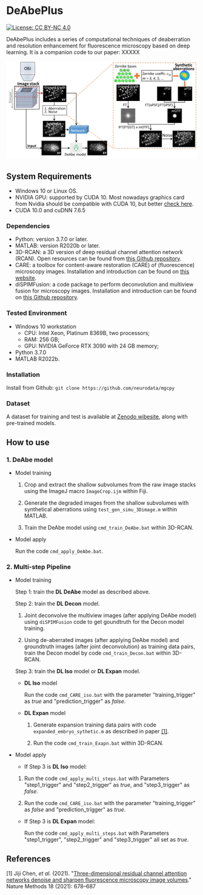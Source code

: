 # DeAbePlus

[![License: CC BY-NC 4.0](https://img.shields.io/badge/License-CC%20BY--NC%204.0-lightgrey.svg)](https://creativecommons.org/licenses/by-nc/4.0/)

DeAbePlus includes a series of computational techniques of deaberration and resolution enhancement for fluorescence microscopy based on deep learning. It is a companion code to our paper: XXXXX
 
![Example](./General/DeAbe.jpg)

## System Requirements

- Windows 10 or Linux OS. 
- NVIDIA GPU: supported by CUDA 10. Most nowadays graphics card from Nvidia should be compatible with CUDA 10, but better [check here](https://developer.nvidia.com/cuda-gpus).
- CUDA 10.0 and cuDNN 7.6.5

### Dependencies

- Python: version 3.7.0 or later.
- MATLAB: version R2020b or later.
- 3D-RCAN: a 3D version of deep residual channel attention network (RCAN). Open resources can be found from [this Github repository](https://github.com/AiviaCommunity/3D-RCAN). 
- CARE: a toolbox for content-aware restoration (CARE) of (fluorescence) microscopy images. Installation and introduction can be found on [this website](https://csbdeep.bioimagecomputing.com/doc/).
- diSPIMFusion: a code package to perform deconvolution and multiview fusion for microscopy images. Installation and introduction can be found on [this Github repository](https://github.com/eguomin/diSPIMFusion).

### Tested Environment

- Windows 10 workstation
    - CPU: Intel Xeon, Platinum 8369B, two processors; 
    - RAM: 256 GB; 
    - GPU: NVIDIA GeForce RTX 3090 with 24 GB memory; 
- Python 3.7.0 
- MATLAB R2022b.

### Installation

Install from Github:
`git clone https://github.com/neurodata/mgcpy`

### Dataset
 
 A dataset for training and test is available at [Zenodo wibesite](https://zenodo.org/record/8424246), along with pre-trained models.

## How to use

### 1. DeAbe model

- Model training
        
    1) Crop and extract the shallow subvolumes from the raw image stacks using the ImageJ macro `ImageCrop.ijm` within Fiji. 
   
    2) Generate the degraded images from the shallow subvolumes with synthetical aberrations using `test_gen_simu_3Dimage.m` within MATLAB.

    3) Train the DeAbe model using `cmd_train_DeAbe.bat` within 3D-RCAN.
    
- Model apply

    Run the code `cmd_apply_DeAbe.bat`.

### 2. Multi-step Pipeline

- Model training
        
    Step 1: train the **DL DeAbe** model as described above. 
        
    Step 2: train the **DL Decon** model. 
        
     1) Joint deconvolve the multiview images (after applying DeAbe model) using `diSPIMFusion` code to get goundtruth for the Decon model training.

     2) Using de-aberrated images (after applying DeAbe model) and groundtruth images (after joint deconvolution) as training data pairs, train the Decon model by code `cmd_train_Decon.bat` within 3D-RCAN.

    Step 3: train the **DL Iso** model or **DL Expan** model.
    
    - **DL Iso** model

        Run the code `cmd_CARE_iso.bat` with the parameter "training_trigger" as *true* and "prediction_trigger" as *false*.

    - **DL Expan** model

        1) Generate expansion training data pairs with code `expanded_embryo_sythetic.m` as described in paper [[1]](#3). 
        
        2) Run the code `cmd_train_Exapn.bat` within 3D-RCAN.


    
- Model apply

    - If Step 3 is **DL Iso** model:
    
    1) Run the code `cmd_apply_multi_steps.bat` with Parameters "step1_trigger" and "step2_trigger" as *true*, and "step3_trigger" as *false*.

    2) Run the code `cmd_CARE_iso.bat` with the parameter "training_trigger" as *false* and "prediction_trigger" as *true*.

    - If Step 3 is **DL Expan** model:
    
        Run the code `cmd_apply_multi_steps.bat` with Parameters "step1_trigger", "step2_trigger" and "step3_trigger" all set as *true*.


## References

<a id="1">[1]</a>
Jiji Chen, *et al*. (2021).
"[Three-dimensional residual channel attention networks denoise and sharpen fluorescence microscopy image volumes](https://www.nature.com/articles/s41592-021-01155-x)." Nature Methods 18 (2021): 678–687
